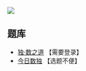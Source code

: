 ![](https://cn.sudoku.today/pic/02/kropki/41894_196754.png)

## 题库
- [独·数之道](http://www.sudokufans.org.cn/lx/game.index.php?type=hb) 【需要登录】
- [今日数独](https://cn.sudoku.today/dailysudoku/) 【选题不便】
